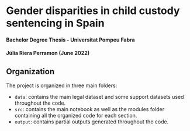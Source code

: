 # Gender disparities in child custody sentencing in Spain

#### Bachelor Degree Thesis - Universitat Pompeu Fabra

#### Júlia Riera Perramon (June 2022)

## Organization
The project is organized in three main folders:
* `data`: contains the main legal dataset and some support datasets used throughout the code.
* `src`: contains the main notebook as well as the modules folder containing all the organized code for each section.
* `output`: contains partial outputs generated throughout the code.
